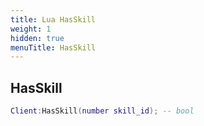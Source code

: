 ```yaml
---
title: Lua HasSkill
weight: 1
hidden: true
menuTitle: HasSkill
---
```

## HasSkill
```lua
Client:HasSkill(number skill_id); -- bool
```